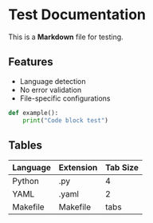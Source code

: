 # Test Documentation

This is a **Markdown** file for testing.

## Features
- Language detection
- No error validation
- File-specific configurations

```python
def example():
    print("Code block test")
```

## Tables

| Language | Extension | Tab Size |
|----------|-----------|----------|
| Python   | .py       | 4        |
| YAML     | .yaml     | 2        |
| Makefile | Makefile  | tabs     |